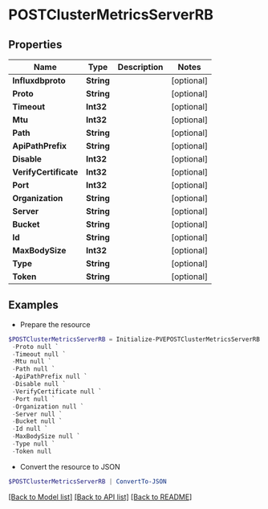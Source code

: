 # POSTClusterMetricsServerRB
## Properties

Name | Type | Description | Notes
------------ | ------------- | ------------- | -------------
**Influxdbproto** | **String** |  | [optional] 
**Proto** | **String** |  | [optional] 
**Timeout** | **Int32** |  | [optional] 
**Mtu** | **Int32** |  | [optional] 
**Path** | **String** |  | [optional] 
**ApiPathPrefix** | **String** |  | [optional] 
**Disable** | **Int32** |  | [optional] 
**VerifyCertificate** | **Int32** |  | [optional] 
**Port** | **Int32** |  | [optional] 
**Organization** | **String** |  | [optional] 
**Server** | **String** |  | [optional] 
**Bucket** | **String** |  | [optional] 
**Id** | **String** |  | [optional] 
**MaxBodySize** | **Int32** |  | [optional] 
**Type** | **String** |  | [optional] 
**Token** | **String** |  | [optional] 

## Examples

- Prepare the resource
```powershell
$POSTClusterMetricsServerRB = Initialize-PVEPOSTClusterMetricsServerRB  -Influxdbproto null `
 -Proto null `
 -Timeout null `
 -Mtu null `
 -Path null `
 -ApiPathPrefix null `
 -Disable null `
 -VerifyCertificate null `
 -Port null `
 -Organization null `
 -Server null `
 -Bucket null `
 -Id null `
 -MaxBodySize null `
 -Type null `
 -Token null
```

- Convert the resource to JSON
```powershell
$POSTClusterMetricsServerRB | ConvertTo-JSON
```

[[Back to Model list]](../README.md#documentation-for-models) [[Back to API list]](../README.md#documentation-for-api-endpoints) [[Back to README]](../README.md)

